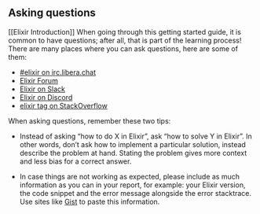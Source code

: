 ## Asking questions
[[Elixir Introduction]]
When going through this getting started guide, it is common to have questions; after all, that is part of the learning process! There are many places where you can ask questions, here are some of them:

-   [#elixir on irc.libera.chat](irc://irc.libera.chat/elixir)
-   [Elixir Forum](http://elixirforum.com/)
-   [Elixir on Slack](https://elixir-slackin.herokuapp.com/)
-   [Elixir on Discord](https://discord.gg/elixir)
-   [elixir tag on StackOverflow](https://stackoverflow.com/questions/tagged/elixir)

When asking questions, remember these two tips:

-   Instead of asking “how to do X in Elixir”, ask “how to solve Y in Elixir”. In other words, don’t ask how to implement a particular solution, instead describe the problem at hand. Stating the problem gives more context and less bias for a correct answer.
    
-   In case things are not working as expected, please include as much information as you can in your report, for example: your Elixir version, the code snippet and the error message alongside the error stacktrace. Use sites like [Gist](https://gist.github.com/) to paste this information.